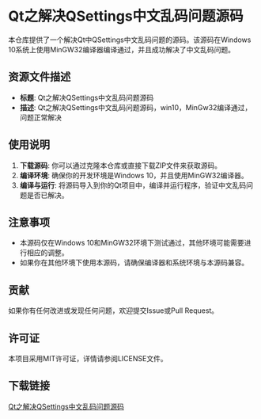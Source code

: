 # Qt之解决QSettings中文乱码问题源码

本仓库提供了一个解决Qt中QSettings中文乱码问题的源码。该源码在Windows 10系统上使用MinGW32编译器编译通过，并且成功解决了中文乱码问题。

## 资源文件描述

- **标题**: Qt之解决QSettings中文乱码问题源码
- **描述**: Qt之解决QSettings中文乱码问题源码，win10，MinGw32编译通过，问题正常解决

## 使用说明

1. **下载源码**: 你可以通过克隆本仓库或直接下载ZIP文件来获取源码。
2. **编译环境**: 确保你的开发环境是Windows 10，并且使用MinGW32编译器。
3. **编译与运行**: 将源码导入到你的Qt项目中，编译并运行程序，验证中文乱码问题是否已解决。

## 注意事项

- 本源码仅在Windows 10和MinGW32环境下测试通过，其他环境可能需要进行相应的调整。
- 如果你在其他环境下使用本源码，请确保编译器和系统环境与本源码兼容。

## 贡献

如果你有任何改进或发现任何问题，欢迎提交Issue或Pull Request。

## 许可证

本项目采用MIT许可证，详情请参阅LICENSE文件。

## 下载链接

[Qt之解决QSettings中文乱码问题源码](https://pan.quark.cn/s/8421e159b937)
